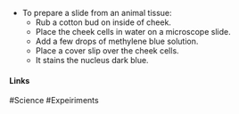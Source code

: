 - To prepare a slide from an animal tissue:
	- Rub a cotton bud on inside of cheek.
	- Place the cheek cells in water on a microscope slide.
	- Add a few drops of methylene blue solution.
	- Place a cover slip over the cheek cells.
	- It stains the nucleus dark blue.

#### Links
#Science #Expeiriments 
